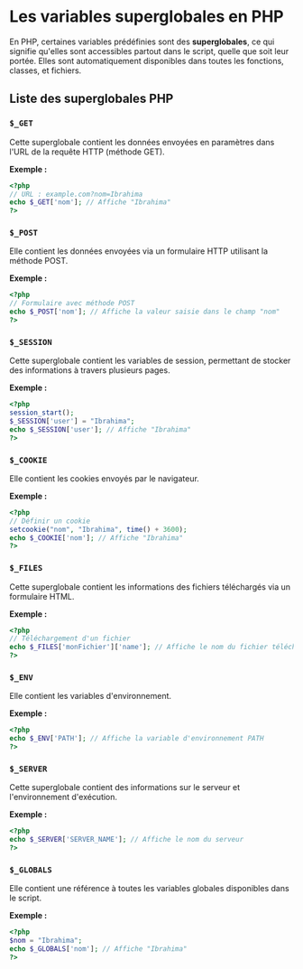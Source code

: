 # Les variables superglobales en PHP

En PHP, certaines variables prédéfinies sont des **superglobales**, ce qui signifie qu'elles sont accessibles partout dans le script, quelle que soit leur portée. Elles sont automatiquement disponibles dans toutes les fonctions, classes, et fichiers.

## Liste des superglobales PHP

### `$_GET`
Cette superglobale contient les données envoyées en paramètres dans l'URL de la requête HTTP (méthode GET).

**Exemple :**

```php
<?php
// URL : example.com?nom=Ibrahima
echo $_GET['nom']; // Affiche "Ibrahima"
?>
```

### `$_POST`
Elle contient les données envoyées via un formulaire HTTP utilisant la méthode POST.

**Exemple :**

```php
<?php
// Formulaire avec méthode POST
echo $_POST['nom']; // Affiche la valeur saisie dans le champ "nom"
?>
```

### `$_SESSION`
Cette superglobale contient les variables de session, permettant de stocker des informations à travers plusieurs pages.

**Exemple :**

```php
<?php
session_start();
$_SESSION['user'] = "Ibrahima";
echo $_SESSION['user']; // Affiche "Ibrahima"
?>
```

### `$_COOKIE`
Elle contient les cookies envoyés par le navigateur.

**Exemple :**

```php
<?php
// Définir un cookie
setcookie("nom", "Ibrahima", time() + 3600);
echo $_COOKIE['nom']; // Affiche "Ibrahima"
?>
```

### `$_FILES`
Cette superglobale contient les informations des fichiers téléchargés via un formulaire HTML.

**Exemple :**

```php
<?php
// Téléchargement d'un fichier
echo $_FILES['monFichier']['name']; // Affiche le nom du fichier téléchargé
?>
```

### `$_ENV`
Elle contient les variables d'environnement.

**Exemple :**

```php
<?php
echo $_ENV['PATH']; // Affiche la variable d'environnement PATH
?>
```

### `$_SERVER`
Cette superglobale contient des informations sur le serveur et l'environnement d'exécution.

**Exemple :**

```php
<?php
echo $_SERVER['SERVER_NAME']; // Affiche le nom du serveur
?>
```

### `$_GLOBALS`
Elle contient une référence à toutes les variables globales disponibles dans le script.

**Exemple :**

```php
<?php
$nom = "Ibrahima";
echo $_GLOBALS['nom']; // Affiche "Ibrahima"
?>
```